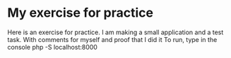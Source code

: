 # My exercise for practice
Here is an exercise for practice. I am making a small application and a test task. With comments for myself and proof that I did it
To run, type in the console php -S localhost:8000